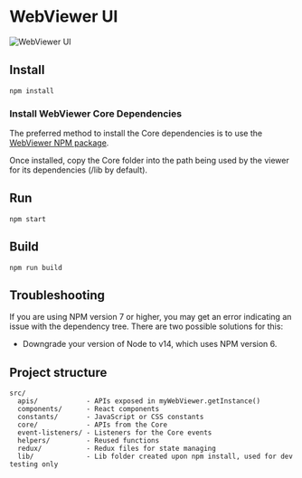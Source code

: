 # WebViewer UI 


![WebViewer UI](https://www.pdftron.com/downloads/pl/webviewer-ui.png)

## Install

```
npm install
```

### Install WebViewer Core Dependencies

The preferred method to install the Core dependencies is to use the [WebViewer NPM package](https://www.pdftron.com/documentation/web/get-started/npm/#1-install-via-npm).

Once installed, copy the Core folder into the path being used by the viewer for its dependencies (/lib by default).

## Run

```
npm start
```

## Build

```
npm run build
```

## Troubleshooting

If you are using NPM version 7 or higher, you may get an error indicating an issue with the dependency tree. There are two possible solutions for this:
- Downgrade your version of Node to v14, which uses NPM version 6. 

## Project structure

```
src/
  apis/            - APIs exposed in myWebViewer.getInstance()
  components/      - React components
  constants/       - JavaScript or CSS constants
  core/            - APIs from the Core
  event-listeners/ - Listeners for the Core events
  helpers/         - Reused functions
  redux/           - Redux files for state managing
  lib/             - Lib folder created upon npm install, used for dev testing only
```